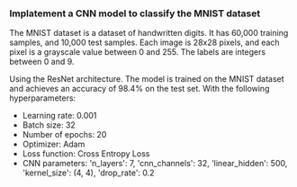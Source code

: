 ### Implatement a CNN model to classify the MNIST dataset

The MNIST dataset is a dataset of handwritten digits. It has 60,000 training samples, and 10,000 test samples. Each image is 28x28 pixels, and each pixel is a grayscale value between 0 and 255. The labels are integers between 0 and 9.

Using the ResNet architecture. The model is trained on the MNIST dataset and achieves an accuracy of 98.4% on the test set.
With the following hyperparameters:
- Learning rate: 0.001
- Batch size: 32
- Number of epochs: 20
- Optimizer: Adam
- Loss function: Cross Entropy Loss
- CNN parameters:
  'n_layers': 7, 'cnn_channels': 32, 'linear_hidden': 500, 'kernel_size': (4, 4), 'drop_rate': 0.2


